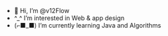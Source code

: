 - 👋 Hi, I’m @v12Flow
- ^_^ I’m interested in Web & app design
- (⌐■_■) I’m currently learning Java and Algorithms

<!---
v12Flow/v12Flow is a ✨ special ✨ repository because its `README.md` (this file) appears on your GitHub profile.
You can click the Preview link to take a look at your changes.
--->
